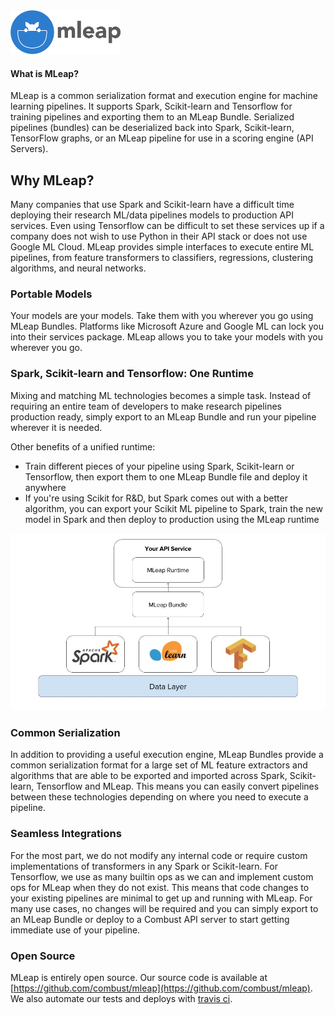 <img src="assets/images/logo.png" alt="MLeap Logo" width="176" height="70" />

#### What is MLeap?

MLeap is a common serialization format and execution engine for machine learning pipelines. It supports Spark, Scikit-learn and Tensorflow for training pipelines and exporting them to an MLeap Bundle. Serialized pipelines (bundles) can be deserialized back into Spark, Scikit-learn, TensorFlow graphs, or an MLeap pipeline for use in a scoring engine (API Servers).

## Why MLeap?

Many companies that use Spark and Scikit-learn have a difficult time
deploying their research ML/data pipelines models to production API services. Even using Tensorflow
can be difficult to set these services up if a company does not wish to
use Python in their API stack or does not use Google ML Cloud. MLeap
provides simple interfaces to execute entire ML pipelines, from
feature transformers to classifiers, regressions, clustering algorithms,
and neural networks.

### Portable Models

Your models are your models. Take them with you wherever you go using
MLeap Bundles. Platforms like Microsoft Azure and Google ML can lock
you into their services package. MLeap allows you to take your models
with you wherever you go.

### Spark, Scikit-learn and Tensorflow: One Runtime

Mixing and matching ML technologies becomes a simple task. Instead of requiring
an entire team of developers to make research pipelines production ready,
simply export to an MLeap Bundle and run your pipeline wherever it is
needed.

Other benefits of a unified runtime:
* Train different pieces of your pipeline using Spark,
Scikit-learn or Tensorflow, then export them to one MLeap Bundle file
and deploy it anywhere
* If you're using Scikit for R&D, but Spark comes out with a better algorithm,
you can export your Scikit ML pipeline to Spark, train the new model in Spark
and then deploy to production using the MLeap runtime

<img src="assets/images/single-runtime.jpg" alt="Unified Runtime"/>

### Common Serialization

In addition to providing a useful execution engine, MLeap Bundles
provide a common serialization format for a large set of ML feature
extractors and algorithms that are able to be exported and imported
across Spark, Scikit-learn, Tensorflow and MLeap. This means you can
easily convert pipelines between these technologies depending on where
you need to execute a pipeline.

### Seamless Integrations

For the most part, we do not modify any internal code or require custom
implementations of transformers in any Spark or Scikit-learn. For
Tensorflow, we use as many builtin ops as we can and implement custom
ops for MLeap when they do not exist. This means that code changes to
your existing pipelines are minimal to get up and running with MLeap.
For many use cases, no changes will be required and you can simply
export to an MLeap Bundle or deploy to a Combust API server to start
getting immediate use of your pipeline.

### Open Source

MLeap is entirely open source. Our source code is available at
[https://github.com/combust/mleap](https://github.com/combust/mleap). We also automate
our tests and deploys with [travis ci](https://travis-ci.org/combust/mleap).

